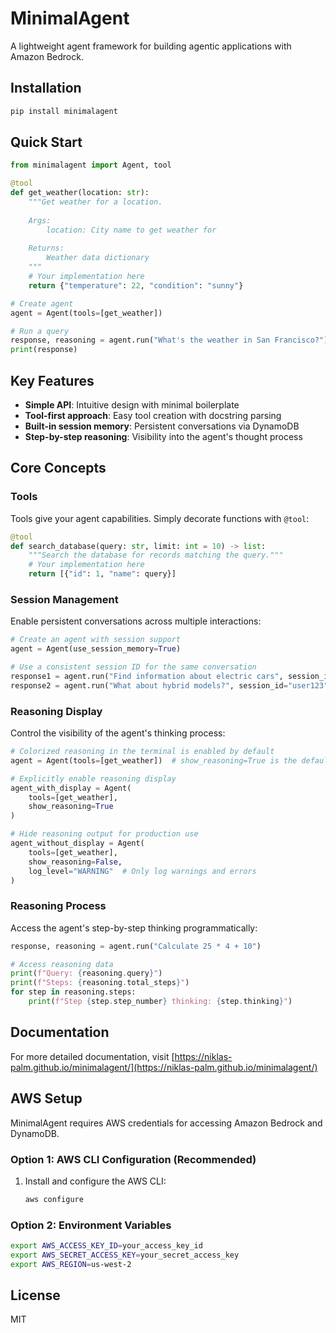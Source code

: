 # MinimalAgent

A lightweight agent framework for building agentic applications with Amazon Bedrock.

## Installation

```bash
pip install minimalagent
```

## Quick Start

```python
from minimalagent import Agent, tool

@tool
def get_weather(location: str):
    """Get weather for a location.
    
    Args:
        location: City name to get weather for
        
    Returns:
        Weather data dictionary
    """
    # Your implementation here
    return {"temperature": 22, "condition": "sunny"}

# Create agent
agent = Agent(tools=[get_weather])

# Run a query
response, reasoning = agent.run("What's the weather in San Francisco?")
print(response)
```

## Key Features

- **Simple API**: Intuitive design with minimal boilerplate
- **Tool-first approach**: Easy tool creation with docstring parsing
- **Built-in session memory**: Persistent conversations via DynamoDB
- **Step-by-step reasoning**: Visibility into the agent's thought process

## Core Concepts

### Tools

Tools give your agent capabilities. Simply decorate functions with `@tool`:

```python
@tool
def search_database(query: str, limit: int = 10) -> list:
    """Search the database for records matching the query."""
    # Your implementation here
    return [{"id": 1, "name": query}]
```

### Session Management

Enable persistent conversations across multiple interactions:

```python
# Create an agent with session support
agent = Agent(use_session_memory=True)

# Use a consistent session ID for the same conversation
response1 = agent.run("Find information about electric cars", session_id="user123")
response2 = agent.run("What about hybrid models?", session_id="user123")  # Remembers context
```

### Reasoning Display

Control the visibility of the agent's thinking process:

```python
# Colorized reasoning in the terminal is enabled by default
agent = Agent(tools=[get_weather])  # show_reasoning=True is the default

# Explicitly enable reasoning display
agent_with_display = Agent(
    tools=[get_weather],
    show_reasoning=True
)

# Hide reasoning output for production use
agent_without_display = Agent(
    tools=[get_weather],
    show_reasoning=False, 
    log_level="WARNING"  # Only log warnings and errors
)
```

### Reasoning Process

Access the agent's step-by-step thinking programmatically:

```python
response, reasoning = agent.run("Calculate 25 * 4 + 10")

# Access reasoning data
print(f"Query: {reasoning.query}")
print(f"Steps: {reasoning.total_steps}")
for step in reasoning.steps:
    print(f"Step {step.step_number} thinking: {step.thinking}")
```

## Documentation

For more detailed documentation, visit [https://niklas-palm.github.io/minimalagent/](https://niklas-palm.github.io/minimalagent/)

## AWS Setup

MinimalAgent requires AWS credentials for accessing Amazon Bedrock and DynamoDB.

### Option 1: AWS CLI Configuration (Recommended)

1. Install and configure the AWS CLI:
   ```bash
   aws configure
   ```

### Option 2: Environment Variables

```bash
export AWS_ACCESS_KEY_ID=your_access_key_id
export AWS_SECRET_ACCESS_KEY=your_secret_access_key
export AWS_REGION=us-west-2
```

## License

MIT